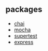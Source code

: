 ## packages

- [chai](https://www.chaijs.com/guide/)
- [mocha](https://mochajs.org/#getting-started)
- [supertest](https://www.npmjs.com/package/supertest)
- [express](https://expressjs.com/en/5x/api.html)